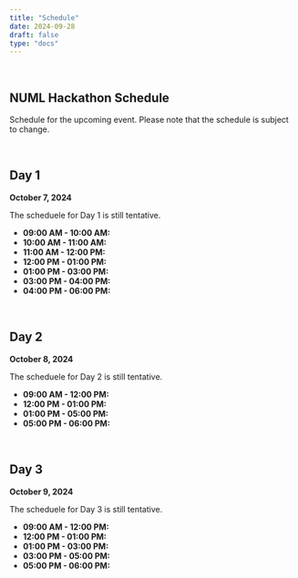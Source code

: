 ```yaml
---
title: "Schedule"
date: 2024-09-28
draft: false
type: "docs"
---
```


<br>

## NUML Hackathon Schedule

Schedule for the upcoming event. Please note that the schedule is subject to change.

<br>

## Day 1
**October 7, 2024**

The scheduele for Day 1 is still tentative.
 <!-- This creates a line break fo
 r extra space -->
- **09:00 AM - 10:00 AM:**
- **10:00 AM - 11:00 AM:**
- **11:00 AM - 12:00 PM:**
- **12:00 PM - 01:00 PM:**
- **01:00 PM - 03:00 PM:**
- **03:00 PM - 04:00 PM:**
- **04:00 PM - 06:00 PM:**

<br> <!-- Add more space if needed -->

## Day 2
**October 8, 2024**

The scheduele for Day 2 is still tentative.

- **09:00 AM - 12:00 PM:**
- **12:00 PM - 01:00 PM:**
- **01:00 PM - 05:00 PM:**
- **05:00 PM - 06:00 PM:**

<br>

## Day 3
**October 9, 2024**

The scheduele for Day 3 is still tentative.

- **09:00 AM - 12:00 PM:** 
- **12:00 PM - 01:00 PM:**
- **01:00 PM - 03:00 PM:**
- **03:00 PM - 05:00 PM:**
- **05:00 PM - 06:00 PM:**
